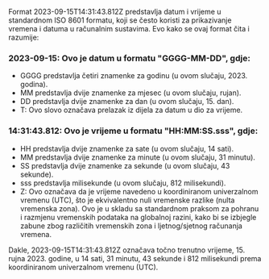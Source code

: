 Format 2023-09-15T14:31:43.812Z predstavlja datum i vrijeme u standardnom ISO 8601 formatu, koji se često koristi za prikazivanje vremena i datuma u računalnim sustavima. Evo kako se ovaj format čita i razumije:

### 2023-09-15: Ovo je datum u formatu "GGGG-MM-DD", gdje:

 - GGGG predstavlja četiri znamenke za godinu (u ovom slučaju, 2023. godina).
 - MM predstavlja dvije znamenke za mjesec (u ovom slučaju, rujan).
 - DD predstavlja dvije znamenke za dan (u ovom slučaju, 15. dan).
 - T: Ovo slovo označava prelazak iz dijela za datum u dio za vrijeme.

### 14:31:43.812: Ovo je vrijeme u formatu "HH:MM:SS.sss", gdje:

 - HH predstavlja dvije znamenke za sate (u ovom slučaju, 14 sati).
 - MM predstavlja dvije znamenke za minute (u ovom slučaju, 31 minutu).
 - SS predstavlja dvije znamenke za sekunde (u ovom slučaju, 43 sekunde).
 - sss predstavlja milisekunde (u ovom slučaju, 812 milisekundi).
 - Z: Ovo označava da je vrijeme navedeno u koordiniranom univerzalnom vremenu (UTC), što je ekvivalentno nuli vremenske razlike (nulta vremenska zona). Ovo je u skladu sa standardnom praksom za pohranu i razmjenu vremenskih podataka na globalnoj razini, kako bi se izbjegle zabune zbog različitih vremenskih zona i ljetnog/sjetnog računanja vremena.

Dakle, 2023-09-15T14:31:43.812Z označava točno trenutno vrijeme, 15. rujna 2023. godine, u 14 sati, 31 minutu, 43 sekunde i 812 milisekundi prema koordiniranom univerzalnom vremenu (UTC).
